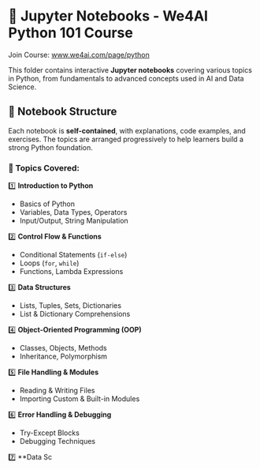 # 📘 Jupyter Notebooks - We4AI Python 101 Course
Join Course: www.we4ai.com/page/python

This folder contains interactive **Jupyter notebooks** covering various topics in Python, from fundamentals to advanced concepts used in AI and Data Science.

## 📂 Notebook Structure

Each notebook is **self-contained**, with explanations, code examples, and exercises. The topics are arranged progressively to help learners build a strong Python foundation.

### 📝 Topics Covered:

1️⃣ **Introduction to Python**  
   - Basics of Python
   - Variables, Data Types, Operators  
   - Input/Output, String Manipulation  

2️⃣ **Control Flow & Functions**  
   - Conditional Statements (`if-else`)  
   - Loops (`for`, `while`)  
   - Functions, Lambda Expressions  

3️⃣ **Data Structures**  
   - Lists, Tuples, Sets, Dictionaries  
   - List & Dictionary Comprehensions  

4️⃣ **Object-Oriented Programming (OOP)**  
   - Classes, Objects, Methods  
   - Inheritance, Polymorphism  

5️⃣ **File Handling & Modules**  
   - Reading & Writing Files  
   - Importing Custom & Built-in Modules  

6️⃣ **Error Handling & Debugging**  
   - Try-Except Blocks  
   - Debugging Techniques  

7️⃣ **Data Sc
